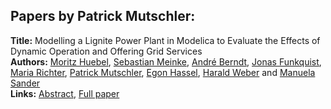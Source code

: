 <h2>Papers by Patrick Mutschler:</h2>
<p>
<b>Title:</b> Modelling a Lignite Power Plant in Modelica to Evaluate the Effects of Dynamic Operation and Offering Grid Services<br />
<b>Authors:</b> <a href="../authors/author_138.html">Moritz Huebel</a>, <a href="../authors/author_207.html">Sebastian Meinke</a>, <a href="../authors/author_34.html">André Berndt</a>, <a href="../authors/author_102.html">Jonas Funkquist</a>, <a href="../authors/author_257.html">Maria Richter</a>, <a href="../authors/author_218.html">Patrick Mutschler</a>, <a href="../authors/author_127.html">Egon Hassel</a>, <a href="../authors/author_332.html">Harald Weber</a> and <a href="../authors/author_268.html">Manuela Sander</a><br />
<b>Links:</b> <a href="../abstracts/abstract_109.pdf">Abstract</a>, <a href="../submissions/ECP140961037_HuebelMeinkeBerndtFunkquistRichterMutschlerHasselWeberSander.pdf">Full paper</a>
</p>